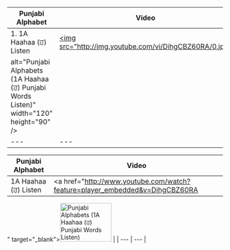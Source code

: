 

| Punjabi Alphabet | Video |
| --- | --- |
| 1. 1A Haahaa (ਹ) Listen | <a href="http://www.youtube.com/watch?feature=player_embedded&v=DihgCBZ60RA" target="_blank"><img src="http://img.youtube.com/vi/DihgCBZ60RA/0.jpg" 
alt="Punjabi Alphabets (1A Haahaa (ਹ) Punjabi Words Listen)" width="120" height="90" /></a> |
| --- | --- |


| Punjabi Alphabet | Video |
| --- | --- |
| 1A Haahaa (ਹ) Listen | <a href="http://www.youtube.com/watch?feature=player_embedded&v=DihgCBZ60RA
" target="_blank"><img src="http://img.youtube.com/vi/DihgCBZ60RA/0.jpg" 
alt="Punjabi Alphabets (1A Haahaa (ਹ) Punjabi Words Listen)" width="120" height="90" /></a> |
| --- | --- |
